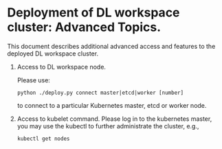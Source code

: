 # Deployment of DL workspace cluster: Advanced Topics. 

This document describes additional advanced access and features to the deployed DL workspace cluster. 

1. Access to DL workspace node. 

   Please use:
   
   ```
   python ./deploy.py connect master|etcd|worker [number]
   ```
   to connect to a particular Kubernetes master, etcd or worker node. 

2. Access to kubelet command. 
   Please log in to the kubernetes master, you may use the kubectl to further administrate the cluster, e.g., 
   ```
   kubectl get nodes
   ```
   